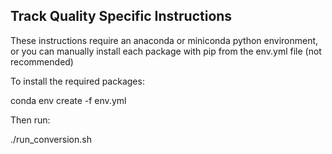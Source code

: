 ## Track Quality Specific Instructions
These instructions require an anaconda or miniconda python environment, or you can manually install each package with pip from the env.yml file (not recommended)

To install the required packages: 

  conda env create -f env.yml

Then run:

 ./run_conversion.sh
